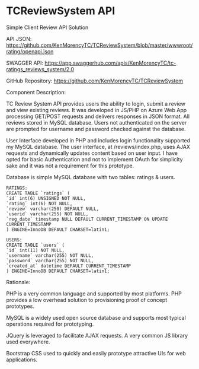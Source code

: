# TCReviewSystem API
Simple Client Review API Solution

API JSON: https://github.com/KenMorencyTC/TCReviewSystem/blob/master/wwwroot/rating/openapi.json

SWAGGER API: https://app.swaggerhub.com/apis/KenMorencyTC/tc-ratings_reviews_system/2.0

GitHub Repository: https://github.com/KenMorencyTC/TCReviewSystem

Component Description: 

TC Review System API provides users the ability to login, submit a review and view existing reviews. It was developed in JS/PHP on Azure Web App processing GET/POST requests and delivers responses in JSON format. All reviews stored in MySQL database. Users not authenticated on the server are prompted for username and password checked against the database. 

User Interface developed in PHP and includes login functionality supported my MySQL database. The user interface, at /reviews/index.php, uses AJAX requests and dynamically updates content based on user input. I have opted for basic Authentication and not to implement OAuth for simplicity sake and it was not a requirement for this prototype.

Database is simple MySQL database with two tables: ratings & users.

```
RATINGS:
CREATE TABLE `ratings` (
`id` int(6) UNSIGNED NOT NULL,
`rating` int(6) NOT NULL,
`review` varchar(250) DEFAULT NULL,
`userid` varchar(255) NOT NULL,
`reg_date` timestamp NULL DEFAULT CURRENT_TIMESTAMP ON UPDATE CURRENT_TIMESTAMP
) ENGINE=InnoDB DEFAULT CHARSET=latin1;
```
```
USERS:
CREATE TABLE `users` (
`id` int(11) NOT NULL,
`username` varchar(255) NOT NULL,
`password` varchar(255) NOT NULL,
`created_at` datetime DEFAULT CURRENT_TIMESTAMP
) ENGINE=InnoDB DEFAULT CHARSET=latin1;
```

Rationale: 

PHP is a very common language and supported by most platforms. PHP provides a low overhead solution to provisioning proof of concept prototypes. 

MySQL is a widely used open source database and supports most typical operations required for prototyping.

JQuery is leveraged to facilitate AJAX requests. A very common JS library used everywhere.

Bootstrap CSS used to quickly and easily prototype attractive UIs for web applications.

